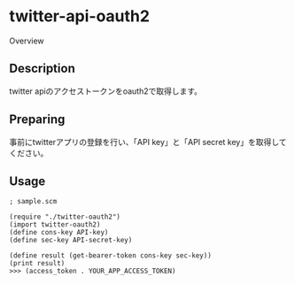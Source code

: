twitter-api-oauth2
====

Overview

## Description
twitter apiのアクセストークンをoauth2で取得します。

## Preparing
事前にtwitterアプリの登録を行い、「API key」と「API secret key」を取得してください。

## Usage
```
; sample.scm

(require "./twitter-oauth2")
(import twitter-oauth2)
(define cons-key API-key)
(define sec-key API-secret-key)

(define result (get-bearer-token cons-key sec-key))
(print result)
>>> (access_token . YOUR_APP_ACCESS_TOKEN)

```
